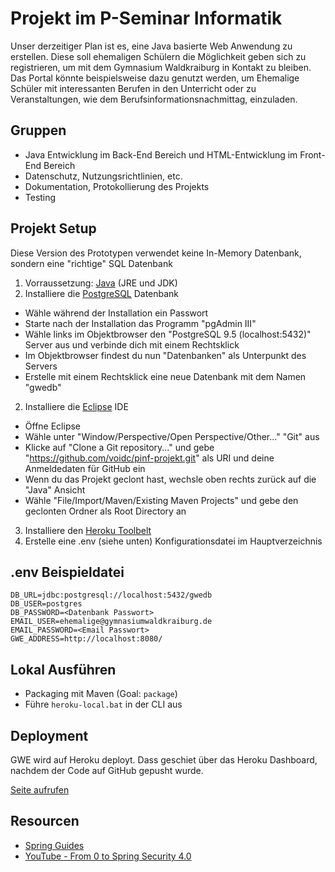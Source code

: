 # Projekt im P-Seminar Informatik

Unser derzeitiger Plan ist es, eine Java basierte Web Anwendung zu erstellen. Diese soll ehemaligen Schülern die Möglichkeit geben sich zu registrieren, um mit dem Gymnasium Waldkraiburg in Kontakt zu bleiben. Das Portal könnte beispielsweise dazu genutzt werden, um Ehemalige Schüler mit interessanten Berufen in den Unterricht oder zu Veranstaltungen, wie dem Berufsinformationsnachmittag, einzuladen.

## Gruppen
- Java Entwicklung im Back-End Bereich und HTML-Entwicklung im Front-End Bereich
- Datenschutz, Nutzungsrichtlinien, etc.
- Dokumentation, Protokollierung des Projekts
- Testing

## Projekt Setup
Diese Version des Prototypen verwendet keine In-Memory Datenbank, sondern eine "richtige" SQL Datenbank

1. Vorraussetzung: [Java](http://www.oracle.com/technetwork/java/javase/downloads/index.html) (JRE und JDK)
3. Installiere die [PostgreSQL](http://www.enterprisedb.com/products-services-training/pgdownload#windows) Datenbank
  - Wähle während der Installation ein Passwort
  - Starte nach der Installation das Programm "pgAdmin III"
  - Wähle links im Objektbrowser den "PostgreSQL 9.5 (localhost:5432)" Server aus und verbinde dich mit einem Rechtsklick
  - Im Objektbrowser findest du nun "Datenbanken" als Unterpunkt des Servers
  - Erstelle mit einem Rechtsklick eine neue Datenbank mit dem Namen "gwedb"
2. Installiere die [Eclipse](https://www.eclipse.org/downloads/) IDE
  - Öffne Eclipse
  - Wähle unter "Window/Perspective/Open Perspective/Other..." "Git" aus
  - Klicke auf "Clone a Git repository..." und gebe "https://github.com/voidc/pinf-projekt.git" als URI und deine Anmeldedaten für GitHub ein
  - Wenn du das Projekt geclont hast, wechsle oben rechts zurück auf die "Java" Ansicht
  - Wähle "File/Import/Maven/Existing Maven Projects" und gebe den geclonten Ordner als Root Directory an
3. Installiere den [Heroku Toolbelt](https://toolbelt.heroku.com/)
4. Erstelle eine .env (siehe unten) Konfigurationsdatei im Hauptverzeichnis

## .env Beispieldatei
    DB_URL=jdbc:postgresql://localhost:5432/gwedb
    DB_USER=postgres
    DB_PASSWORD=<Datenbank Passwort>
    EMAIL_USER=ehemalige@gymnasiumwaldkraiburg.de
    EMAIL_PASSWORD=<Email Passwort>
    GWE_ADDRESS=http://localhost:8080/

## Lokal Ausführen
  - Packaging mit Maven (Goal: `package`)
  - Führe `heroku-local.bat` in der CLI aus

## Deployment
GWE wird auf Heroku deployt. Dass geschiet über das Heroku Dashboard, nachdem der Code auf GitHub gepusht wurde.

[Seite aufrufen](https://gymwkb-gwe.herokuapp.com/)

## Resourcen
- [Spring Guides](https://spring.io/guides)
- [YouTube - From 0 to Spring Security 4.0](https://www.youtube.com/watch?v=TjlDbIIJBi8)
